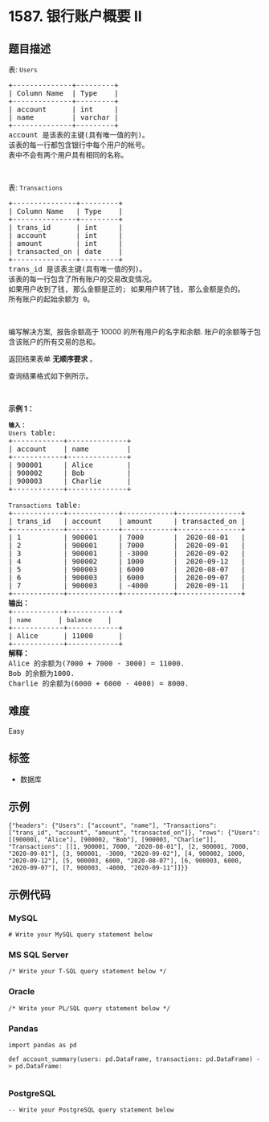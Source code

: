 # 1587. 银行账户概要 II

## 题目描述

<p>表: <code>Users</code></p>

<pre>
+--------------+---------+
| Column Name  | Type    |
+--------------+---------+
| account      | int     |
| name         | varchar |
+--------------+---------+
account 是该表的主键(具有唯一值的列)。
该表的每一行都包含银行中每个用户的帐号。
表中不会有两个用户具有相同的名称。
</pre>

<p>&nbsp;</p>

<p>表: <code>Transactions</code></p>

<pre>
+---------------+---------+
| Column Name   | Type    |
+---------------+---------+
| trans_id      | int     |
| account       | int     |
| amount        | int     |
| transacted_on | date    |
+---------------+---------+
trans_id 是该表主键(具有唯一值的列)。
该表的每一行包含了所有账户的交易改变情况。
如果用户收到了钱, 那么金额是正的; 如果用户转了钱, 那么金额是负的。
所有账户的起始余额为 0。
</pre>

<p>&nbsp;</p>

<p>编写解决方案,&nbsp;&nbsp;报告余额高于 10000 的所有用户的名字和余额.&nbsp;账户的余额等于包含该账户的所有交易的总和。</p>

<p>返回结果表单 <strong>无顺序要求</strong> 。</p>

<p>查询结果格式如下例所示。</p>

<p>&nbsp;</p>

<p><strong>示例 1：</strong></p>

<pre>
<code><strong>输入：</strong>
Users</code> table:
+------------+--------------+
| account    | name         |
+------------+--------------+
| 900001     | Alice        |
| 900002     | Bob          |
| 900003     | Charlie      |
+------------+--------------+

<code>Transactions</code> table:
+------------+------------+------------+---------------+
| trans_id   | account    | amount     | transacted_on |
+------------+------------+------------+---------------+
| 1          | 900001     | 7000       |  2020-08-01   |
| 2          | 900001     | 7000       |  2020-09-01   |
| 3          | 900001     | -3000      |  2020-09-02   |
| 4          | 900002     | 1000       |  2020-09-12   |
| 5          | 900003     | 6000       |  2020-08-07   |
| 6          | 900003     | 6000       |  2020-09-07   |
| 7          | 900003     | -4000      |  2020-09-11   |
+------------+------------+------------+---------------+
<strong>输出：</strong>
+------------+------------+
| <code>name    </code>   | <code>balance  </code>  |
+------------+------------+
| Alice      | 11000      |
+------------+------------+
<strong>解释：</strong>
Alice 的余额为(7000 + 7000 - 3000) = 11000.
Bob 的余额为1000.
Charlie 的余额为(6000 + 6000 - 4000) = 8000.
</pre>


## 难度

Easy

## 标签

- 数据库

## 示例

```
{"headers": {"Users": ["account", "name"], "Transactions": ["trans_id", "account", "amount", "transacted_on"]}, "rows": {"Users": [[900001, "Alice"], [900002, "Bob"], [900003, "Charlie"]], "Transactions": [[1, 900001, 7000, "2020-08-01"], [2, 900001, 7000, "2020-09-01"], [3, 900001, -3000, "2020-09-02"], [4, 900002, 1000, "2020-09-12"], [5, 900003, 6000, "2020-08-07"], [6, 900003, 6000, "2020-09-07"], [7, 900003, -4000, "2020-09-11"]]}}
```

## 示例代码

### MySQL

```mysql
# Write your MySQL query statement below
```

### MS SQL Server

```mssql
/* Write your T-SQL query statement below */
```

### Oracle

```oraclesql
/* Write your PL/SQL query statement below */
```

### Pandas

```pythondata
import pandas as pd

def account_summary(users: pd.DataFrame, transactions: pd.DataFrame) -> pd.DataFrame:
    
```

### PostgreSQL

```postgresql
-- Write your PostgreSQL query statement below
```

